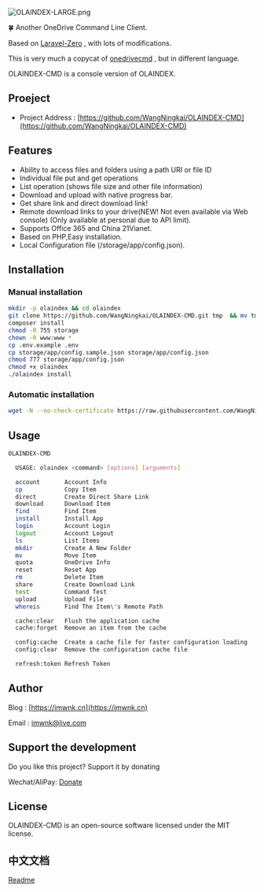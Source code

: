 ![OLAINDEX-LARGE.png](https://i.loli.net/2018/11/22/5bf6b12a9367b.png)

🍀 Another OneDrive Command Line Client.

Based on [Laravel-Zero](https://laravel-zero.com) , with lots of modifications.

This is very much a copycat of [onedrivecmd](https://github.com/cnbeining/onedrivecmd) , but in different language.

OLAINDEX-CMD is a console version of OLAINDEX.

## Proeject

- Project Address : [https://github.com/WangNingkai/OLAINDEX-CMD](https://github.com/WangNingkai/OLAINDEX-CMD)

## Features

- Ability to access files and folders using a path URI or file ID
- Individual file put and get operations
- List operation (shows file size and other file information)
- Download and upload with native progress bar.
- Get share link and direct download link!
- Remote download links to your drive(NEW! Not even available via Web console) (Only available at personal due to API limit).
- Supports Office 365 and China 21Vianet.
- Based on PHP,Easy installation.
- Local Configuration file (/storage/app/config.json).

## Installation

### Manual installation

```bash
mkdir -p olaindex && cd olaindex
git clone https://github.com/WangNingkai/OLAINDEX-CMD.git tmp  && mv tmp/.git . && rm -rf tmp && git reset --hard
composer install
chmod -R 755 storage
chown -R www:www *
cp .env.example .env
cp storage/app/config.sample.json storage/app/config.json
chmod 777 storage/app/config.json
chmod +x olaindex
./olaindex install
```

### Automatic installation

```bash
wget -N --no-check-certificate https://raw.githubusercontent.com/WangNingkai/OLAINDEX-CMD/master/install.sh && chmod +x install.sh && bash install.sh
```

## Usage

```bash
OLAINDEX-CMD

  USAGE: olaindex <command> [options] [arguments]

  account       Account Info
  cp            Copy Item
  direct        Create Direct Share Link
  download      Download Item
  find          Find Item
  install       Install App
  login         Account Login
  logout        Account Logout
  ls            List Items
  mkdir         Create A New Folder
  mv            Move Item
  quota         OneDrive Info
  reset         Reset App
  rm            Delete Item
  share         Create Download Link
  test          Command Test
  upload        Upload File
  whereis       Find The Item\'s Remote Path

  cache:clear   Flush the application cache
  cache:forget  Remove an item from the cache

  config:cache  Create a cache file for faster configuration loading
  config:clear  Remove the configuration cache file

  refresh:token Refresh Token
```

## Author

Blog : [https://imwnk.cn](https://imwnk.cn)

Email : [imwnk@live.com](mailto:imwnk@live.com)

## Support the development
Do you like this project? Support it by donating

Wechat/AliPay: [Donate](https://pay.ningkai.wang)

## License
OLAINDEX-CMD is an open-source software licensed under the MIT license.

## 中文文档

[Readme](https://github.com/WangNingkai/OLAINDEX-CMD/blob/master/README_CN.md)
